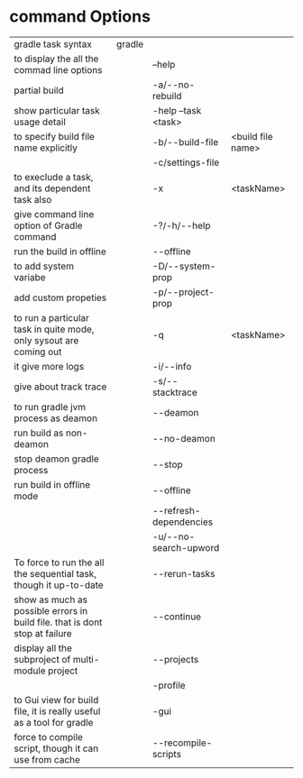 command Options
===============

|                                                                             |        |                          |                         |
|-----------------------------------------------------------------------------|--------|--------------------------|-------------------------|
| gradle task syntax                                                          | gradle |                          |                         |
| to display the all the commad line options                                  |        | –help                    |                         |
| partial build                                                               |        | -a/--no-rebuild          |                         |
| show particular task usage detail                                           |        | -help –task &lt;task&gt; |                         |
| to specify build file name explicitly                                       |        | -b/--build-file          | &lt;build file name&gt; |
|                                                                             |        | -c/settings-file         |                         |
| to execlude a task, and its dependent task also                             |        | -x                       | &lt;taskName&gt;        |
| give command line option of Gradle command                                  |        | -?/-h/--help             |                         |
| run the build in offline                                                    |        | --offline                |                         |
| to add system variabe                                                       |        | -D/--system-prop         |                         |
| add custom propeties                                                        |        | -p/--project-prop        |                         |
| to run a particular task in quite mode, only sysout are coming out          |        | -q                       | &lt;taskName&gt;        |
| it give more logs                                                           |        | -i/--info                |                         |
| give about track trace                                                      |        | -s/--stacktrace          |                         |
| to run gradle jvm process as deamon                                         |        | --deamon                 |                         |
| run build as non-deamon                                                     |        | --no-deamon              |                         |
| stop deamon gradle process                                                  |        | --stop                   |                         |
| run build in offline mode                                                   |        | --offline                |                         |
|                                                                             |        | --refresh-dependencies   |                         |
|                                                                             |        | -u/--no-search-upword    |                         |
| To force to run the all the sequential task, though it up-to-date           |        | --rerun-tasks            |                         |
| show as much as possible errors in build file. that is dont stop at failure |        | --continue               |                         |
| display all the subproject of multi-module project                          |        | --projects               |                         |
|                                                                             |        | -profile                 |                         |
| to Gui view for build file, it is really useful as a tool for gradle        |        | -gui                     |                         |
| force to compile script, though it can use from cache                       |        | --recompile-scripts      |                         |
